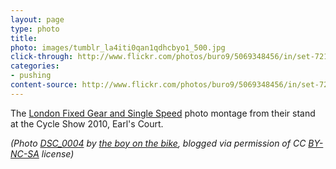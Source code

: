 ```yaml
---
layout: page
type: photo
title: 
photo: images/tumblr_la4iti0qan1qdhcbyo1_500.jpg
click-through: http://www.flickr.com/photos/buro9/5069348456/in/set-72157625011133209/
categories: 
- pushing
content-source: http://www.flickr.com/photos/buro9/5069348456/in/set-72157625011133209/
---
```

The [London Fixed Gear and Single Speed](http://www.lfgss.com) photo montage from their stand at the Cycle Show 2010, Earl's Court.

_(Photo [DSC_0004](http://www.flickr.com/photos/buro9/5069348456/in/set-72157625011133209/) by [the boy on the bike](http://www.flickr.com/photos/buro9/), blogged via permission of CC [BY-NC-SA](http://creativecommons.org/licenses/by-nc-sa/2.0/) license)_
